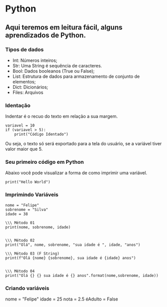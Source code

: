 # Python

## Aqui teremos em leitura fácil, alguns aprendizados de Python.


### Tipos de dados

* Int: Números inteiros;
* Str: Uma String é sequência de caracteres.
* Bool: Dados booleanos (True ou False);
* List: Estrutura de dados para armazenamento de conjunto de elementos;
* Dict: Dicionários;
* Files: Arquivos

### Identação 

Indentar é o recuo do texto em relação a sua margem.

```
variavel = 10
if (variavel > 5):
    print("Código Identado")
```
Ou seja, o texto só será exportado para a tela do usuário, se a variável tiver valor maior que 5.


### Seu primeiro código em Python

Abaixo você pode visualizar a forma de como imprimir uma variável.

```
print("Hello World")
```

### Imprimindo Variáveis
```
nome = "Felipe"
sobrenome = "Silva"
idade = 38

\\\ Método 01
print(nome, sobrenome, idade)


\\\ Método 02
print("Olá", nome, sobrenome, "sua idade é ", idade, "anos")

\\\ Método 03 (F String)
print(f"Olá {nome} {sobrenome}, sua idade é {idade} anos")


\\\ Método 04 
print("Olá {} {} sua idade é {} anos".format(nome,sobrenome, idade))
```

### Criando variáveis
nome = "Felipe"
idade = 25
nota = 2.5
éAdulto = False



